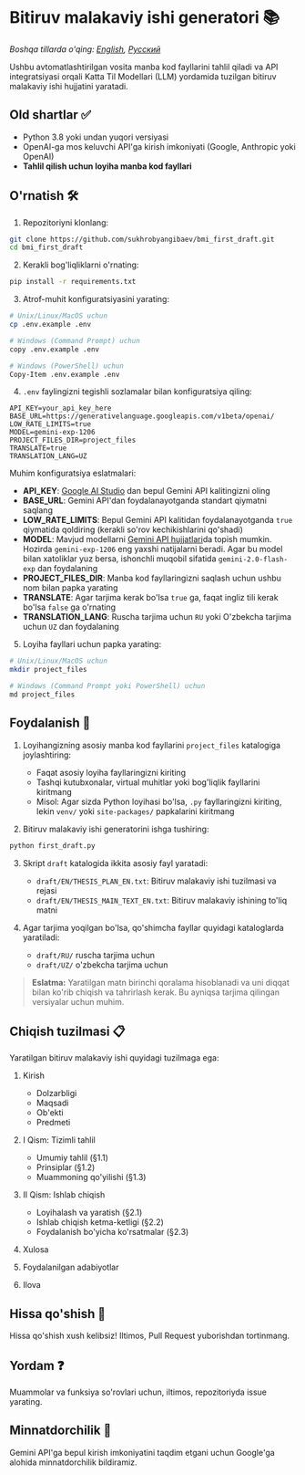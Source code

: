 # Bitiruv malakaviy ishi generatori 📚

*Boshqa tillarda o'qing: [English](README.md), [Русский](README.ru.md)*

Ushbu avtomatlashtirilgan vosita manba kod fayllarini tahlil qiladi va API integratsiyasi orqali Katta Til Modellari (LLM) yordamida tuzilgan bitiruv malakaviy ishi hujjatini yaratadi.

## Old shartlar ✅

- Python 3.8 yoki undan yuqori versiyasi
- OpenAI-ga mos keluvchi API'ga kirish imkoniyati (Google, Anthropic yoki OpenAI)
- **Tahlil qilish uchun loyiha manba kod fayllari**

## O'rnatish 🛠️

1. Repozitoriyni klonlang:
```bash
git clone https://github.com/sukhrobyangibaev/bmi_first_draft.git
cd bmi_first_draft
```

2. Kerakli bog'liqliklarni o'rnating:
```bash
pip install -r requirements.txt
```

3. Atrof-muhit konfiguratsiyasini yarating:
```bash
# Unix/Linux/MacOS uchun
cp .env.example .env

# Windows (Command Prompt) uchun
copy .env.example .env

# Windows (PowerShell) uchun
Copy-Item .env.example .env
```

4. `.env` faylingizni tegishli sozlamalar bilan konfiguratsiya qiling:
```env
API_KEY=your_api_key_here
BASE_URL=https://generativelanguage.googleapis.com/v1beta/openai/
LOW_RATE_LIMITS=true
MODEL=gemini-exp-1206
PROJECT_FILES_DIR=project_files
TRANSLATE=true
TRANSLATION_LANG=UZ
```

Muhim konfiguratsiya eslatmalari:

- **API_KEY**: [Google AI Studio](https://aistudio.google.com/app/apikey) dan bepul Gemini API kalitingizni oling
- **BASE_URL**: Gemini API'dan foydalanayotganda standart qiymatni saqlang
- **LOW_RATE_LIMITS**: Bepul Gemini API kalitidan foydalanayotganda `true` qiymatida qoldiring (kerakli so'rov kechikishlarini qo'shadi)
- **MODEL**: Mavjud modellarni [Gemini API hujjatlari](https://ai.google.dev/gemini-api/docs/models/gemini)da topish mumkin. Hozirda `gemini-exp-1206` eng yaxshi natijalarni beradi. Agar bu model bilan xatoliklar yuz bersa, ishonchli muqobil sifatida `gemini-2.0-flash-exp` dan foydalaning
- **PROJECT_FILES_DIR**: Manba kod fayllaringizni saqlash uchun ushbu nom bilan papka yarating
- **TRANSLATE**: Agar tarjima kerak bo'lsa `true` ga, faqat ingliz tili kerak bo'lsa `false` ga o'rnating
- **TRANSLATION_LANG**: Ruscha tarjima uchun `RU` yoki O'zbekcha tarjima uchun `UZ` dan foydalaning

5. Loyiha fayllari uchun papka yarating:
```bash
# Unix/Linux/MacOS uchun
mkdir project_files

# Windows (Command Prompt yoki PowerShell) uchun
md project_files
```

## Foydalanish 🚀

1. Loyihangizning asosiy manba kod fayllarini `project_files` katalogiga joylashtiring:
   - Faqat asosiy loyiha fayllaringizni kiriting
   - Tashqi kutubxonalar, virtual muhitlar yoki bog'liqlik fayllarini kiritmang
   - Misol: Agar sizda Python loyihasi bo'lsa, `.py` fayllaringizni kiriting, lekin `venv/` yoki `site-packages/` papkalarini kiritmang

2. Bitiruv malakaviy ishi generatorini ishga tushiring:
```bash
python first_draft.py
```

3. Skript `draft` katalogida ikkita asosiy fayl yaratadi:
   - `draft/EN/THESIS_PLAN_EN.txt`: Bitiruv malakaviy ishi tuzilmasi va rejasi
   - `draft/EN/THESIS_MAIN_TEXT_EN.txt`: Bitiruv malakaviy ishining to'liq matni

4. Agar tarjima yoqilgan bo'lsa, qo'shimcha fayllar quyidagi kataloglarda yaratiladi:
   - `draft/RU/` ruscha tarjima uchun
   - `draft/UZ/` o'zbekcha tarjima uchun

> **Eslatma:** Yaratilgan matn birinchi qoralama hisoblanadi va uni diqqat bilan ko'rib chiqish va tahrirlash kerak. Bu ayniqsa tarjima qilingan versiyalar uchun muhim.

## Chiqish tuzilmasi 📋

Yaratilgan bitiruv malakaviy ishi quyidagi tuzilmaga ega:

1. Kirish
   - Dolzarbligi
   - Maqsadi
   - Ob'ekti
   - Predmeti

2. I Qism: Tizimli tahlil
   - Umumiy tahlil (§1.1)
   - Prinsiplar (§1.2)
   - Muammoning qo'yilishi (§1.3)

3. II Qism: Ishlab chiqish
   - Loyihalash va yaratish (§2.1)
   - Ishlab chiqish ketma-ketligi (§2.2)
   - Foydalanish bo'yicha ko'rsatmalar (§2.3)

4. Xulosa

5. Foydalanilgan adabiyotlar

6. Ilova

## Hissa qo'shish 🤝

Hissa qo'shish xush kelibsiz! Iltimos, Pull Request yuborishdan tortinmang.

## Yordam ❓

Muammolar va funksiya so'rovlari uchun, iltimos, repozitoriyda issue yarating.

## Minnatdorchilik 🙏

Gemini API'ga bepul kirish imkoniyatini taqdim etgani uchun Google'ga alohida minnatdorchilik bildiramiz.
